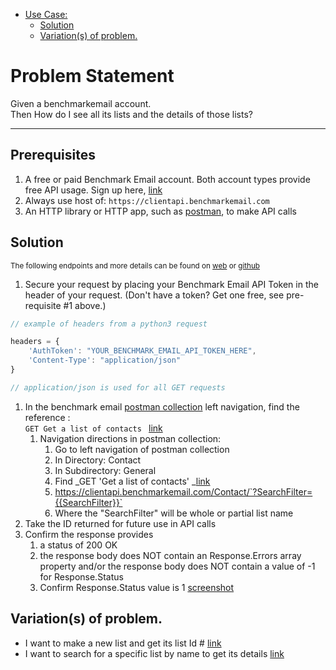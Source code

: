 - [Use Case:](#problem-statement)
    - [Solution](#solution)
    - [Variation(s) of problem.](#variations-of-problem)

# Problem Statement

Given a benchmarkemail account. \
Then How do I see all its lists and the details of those lists?

---

## Prerequisites

1. A free or paid Benchmark Email account. Both account types provide free API usage. Sign up here, [link](https://ui.benchmarkemail.com/Integrate#AP)
1. Always use host of: `https://clientapi.benchmarkemail.com`
1. An HTTP library or HTTP app, such as [postman](https://www.getpostman.com/), to make API calls

## Solution

<sub>The following endpoints and more details can be found on [web](https://developer.benchmarkemail.com/) or [github](https://github.com/BenchmarkEmail/RESTful-API-v3/tree/master/Postman%20Collections)</sub>

1. Secure your request by placing your Benchmark Email API Token in the header of your request. (Don't have a token?  Get one free, see pre-requisite #1 above.)

```javascript
// example of headers from a python3 request

headers = {
    'AuthToken': "YOUR_BENCHMARK_EMAIL_API_TOKEN_HERE",
    'Content-Type': "application/json" 
}

// application/json is used for all GET requests
```

1. In the benchmark email [postman collection](https://developer.benchmarkemail.com/) left navigation, find the reference :  \
`GET Get a list of contacts ` [link](https://developer.benchmarkemail.com/#cc3ee91a-0ccb-79c1-9365-c96f8511a68b) 
    1. Navigation directions in postman collection:
        1. Go to left navigation of postman collection
        1. In Directory: Contact
        1. In Subdirectory: General 
        1. Find _GET 'Get a list of contacts' _[link](https://developer.benchmarkemail.com/#cc3ee91a-0ccb-79c1-9365-c96f8511a68b) 
        1. https://clientapi.benchmarkemail.com/Contact/`?SearchFilter={{SearchFilter}}`
        1. Where the "SearchFilter" will be whole or partial list name	
1. Take the ID returned for future use in API calls      
1. Confirm the response provides 
    1. a status of 200 OK 
    1. the response body does NOT contain an Response.Errors array property and/or the response body does NOT contain a value of -1 for Response.Status 
    1. Confirm Response.Status value is 1 [screenshot](https://www.dropbox.com/s/1sktz2e2yfg60dl/2018-09-13_13-22-21.png?dl=0)

## Variation(s) of problem. 

*   I want to make a new list and get its list Id #  [link](https://docs.google.com/document/d/15GOHDrPVoQrIyaLcLSj0zB2frJkUj1U6IqpIpwovhik/edit?usp=sharing)
*   I want to search for a specific list by name to get its details [link](https://docs.google.com/document/d/1WoV5I5hh05CBUGsNpROqHtsvX5-ENawEfR5UHFgZrJQ/edit?usp=sharing)